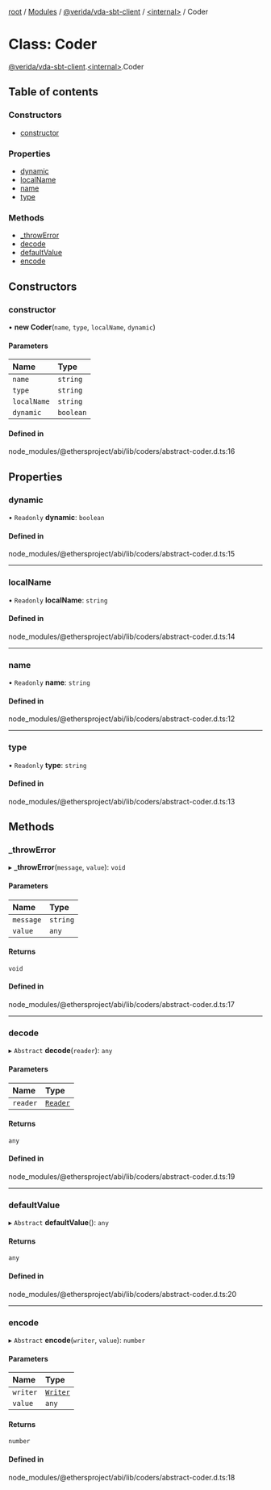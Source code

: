 [root](../README.md) / [Modules](../modules.md) / [@verida/vda-sbt-client](../modules/verida_vda_sbt_client.md) / [<internal\>](../modules/verida_vda_sbt_client._internal_.md) / Coder

# Class: Coder

[@verida/vda-sbt-client](../modules/verida_vda_sbt_client.md).[<internal\>](../modules/verida_vda_sbt_client._internal_.md).Coder

## Table of contents

### Constructors

- [constructor](verida_vda_sbt_client._internal_.Coder.md#constructor)

### Properties

- [dynamic](verida_vda_sbt_client._internal_.Coder.md#dynamic)
- [localName](verida_vda_sbt_client._internal_.Coder.md#localname)
- [name](verida_vda_sbt_client._internal_.Coder.md#name)
- [type](verida_vda_sbt_client._internal_.Coder.md#type)

### Methods

- [\_throwError](verida_vda_sbt_client._internal_.Coder.md#_throwerror)
- [decode](verida_vda_sbt_client._internal_.Coder.md#decode)
- [defaultValue](verida_vda_sbt_client._internal_.Coder.md#defaultvalue)
- [encode](verida_vda_sbt_client._internal_.Coder.md#encode)

## Constructors

### constructor

• **new Coder**(`name`, `type`, `localName`, `dynamic`)

#### Parameters

| Name | Type |
| :------ | :------ |
| `name` | `string` |
| `type` | `string` |
| `localName` | `string` |
| `dynamic` | `boolean` |

#### Defined in

node_modules/@ethersproject/abi/lib/coders/abstract-coder.d.ts:16

## Properties

### dynamic

• `Readonly` **dynamic**: `boolean`

#### Defined in

node_modules/@ethersproject/abi/lib/coders/abstract-coder.d.ts:15

___

### localName

• `Readonly` **localName**: `string`

#### Defined in

node_modules/@ethersproject/abi/lib/coders/abstract-coder.d.ts:14

___

### name

• `Readonly` **name**: `string`

#### Defined in

node_modules/@ethersproject/abi/lib/coders/abstract-coder.d.ts:12

___

### type

• `Readonly` **type**: `string`

#### Defined in

node_modules/@ethersproject/abi/lib/coders/abstract-coder.d.ts:13

## Methods

### \_throwError

▸ **_throwError**(`message`, `value`): `void`

#### Parameters

| Name | Type |
| :------ | :------ |
| `message` | `string` |
| `value` | `any` |

#### Returns

`void`

#### Defined in

node_modules/@ethersproject/abi/lib/coders/abstract-coder.d.ts:17

___

### decode

▸ `Abstract` **decode**(`reader`): `any`

#### Parameters

| Name | Type |
| :------ | :------ |
| `reader` | [`Reader`](verida_vda_sbt_client._internal_.Reader.md) |

#### Returns

`any`

#### Defined in

node_modules/@ethersproject/abi/lib/coders/abstract-coder.d.ts:19

___

### defaultValue

▸ `Abstract` **defaultValue**(): `any`

#### Returns

`any`

#### Defined in

node_modules/@ethersproject/abi/lib/coders/abstract-coder.d.ts:20

___

### encode

▸ `Abstract` **encode**(`writer`, `value`): `number`

#### Parameters

| Name | Type |
| :------ | :------ |
| `writer` | [`Writer`](verida_vda_sbt_client._internal_.Writer.md) |
| `value` | `any` |

#### Returns

`number`

#### Defined in

node_modules/@ethersproject/abi/lib/coders/abstract-coder.d.ts:18
